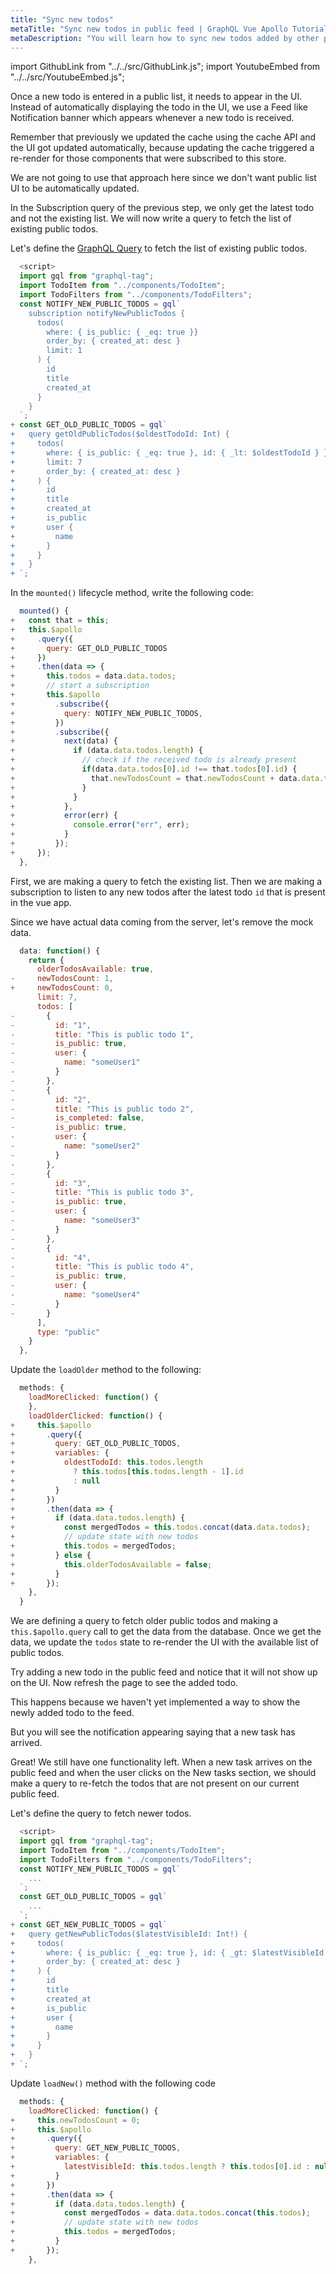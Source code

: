 ```yaml
---
title: "Sync new todos"
metaTitle: "Sync new todos in public feed | GraphQL Vue Apollo Tutorial"
metaDescription: "You will learn how to sync new todos added by other people in the public feed by fetching older and newer data using GraphQL Queries"
---
```


import GithubLink from "../../src/GithubLink.js";
import YoutubeEmbed from "../../src/YoutubeEmbed.js";

<YoutubeEmbed link="https://www.youtube.com/embed/S9zkRckfWCY" />

Once a new todo is entered in a public list, it needs to appear in the UI. Instead of automatically displaying the todo in the UI, we use a Feed like Notification banner which appears whenever a new todo is received.

Remember that previously we updated the cache using the cache API and the UI got updated automatically, because updating the cache triggered a re-render for those components that were subscribed to this store.

We are not going to use that approach here since we don't want public list UI to be automatically updated.

In the Subscription query of the previous step, we only get the latest todo and not the existing list. We will now write a query to fetch the list of existing public todos.

Let's define the [GraphQL Query](https://hasura.io/learn/graphql/intro-graphql/graphql-queries/) to fetch the list of existing public todos.

<GithubLink link="https://github.com/hasura/learn-graphql/blob/master/tutorials/frontend/vue-apollo/app-final/src/components/TodoPublicList.vue" text="src/components/TodoPublicList.vue" />

```javascript
  <script>
  import gql from "graphql-tag";
  import TodoItem from "../components/TodoItem";
  import TodoFilters from "../components/TodoFilters";
  const NOTIFY_NEW_PUBLIC_TODOS = gql`
    subscription notifyNewPublicTodos {
      todos(
        where: { is_public: { _eq: true }} 
        order_by: { created_at: desc }
        limit: 1
      ) {
        id
        title
        created_at
      }
    }
  `;
+ const GET_OLD_PUBLIC_TODOS = gql`
+   query getOldPublicTodos($oldestTodoId: Int) {
+     todos(
+       where: { is_public: { _eq: true }, id: { _lt: $oldestTodoId } }
+       limit: 7
+       order_by: { created_at: desc }
+     ) {
+       id
+       title
+       created_at
+       is_public
+       user {
+         name
+       }
+     }
+   }
+ `;
```

In the `mounted()` lifecycle method, write the following code:

```javascript
  mounted() {
+   const that = this;
+   this.$apollo
+     .query({
+       query: GET_OLD_PUBLIC_TODOS
+     })
+     .then(data => {
+       this.todos = data.data.todos;
+       // start a subscription
+       this.$apollo
+         .subscribe({
+           query: NOTIFY_NEW_PUBLIC_TODOS,
+         })
+         .subscribe({
+           next(data) {
+             if (data.data.todos.length) {
+               // check if the received todo is already present
+               if(data.data.todos[0].id !== that.todos[0].id) {
+                 that.newTodosCount = that.newTodosCount + data.data.todos.length;
+               }
+             }
+           },
+           error(err) {
+             console.error("err", err);
+           }
+         });
+     });
  },
```

First, we are making a query to fetch the existing list. Then we are making a subscription to listen to any new todos after the latest todo `id` that is present in the vue app.

Since we have actual data coming from the server, let's remove the mock data.

```javascript
  data: function() {
    return {
      olderTodosAvailable: true,
-     newTodosCount: 1,
+     newTodosCount: 0,
      limit: 7,
      todos: [
-       {
-         id: "1",
-         title: "This is public todo 1",
-         is_public: true,
-         user: {
-           name: "someUser1"
-         }
-       },
-       {
-         id: "2",
-         title: "This is public todo 2",
-         is_completed: false,
-         is_public: true,
-         user: {
-           name: "someUser2"
-         }
-       },
-       {
-         id: "3",
-         title: "This is public todo 3",
-         is_public: true,
-         user: {
-           name: "someUser3"
-         }
-       },
-       {
-         id: "4",
-         title: "This is public todo 4",
-         is_public: true,
-         user: {
-           name: "someUser4"
-         }
-       }
      ],
      type: "public"
    }
  },
```

Update the `loadOlder` method to the following:

```javascript
  methods: {
    loadMoreClicked: function() {
    },
    loadOlderClicked: function() {
+     this.$apollo
+       .query({
+         query: GET_OLD_PUBLIC_TODOS,
+         variables: {
+           oldestTodoId: this.todos.length
+             ? this.todos[this.todos.length - 1].id
+             : null
+         }
+       })
+       .then(data => {
+         if (data.data.todos.length) {
+           const mergedTodos = this.todos.concat(data.data.todos);
+           // update state with new todos
+           this.todos = mergedTodos;
+         } else {
+           this.olderTodosAvailable = false;
+         }
+       });
    },
  }
```

We are defining a query to fetch older public todos and making a `this.$apollo.query` call to get the data from the database. Once we get the data, we update the `todos` state to re-render the UI with the available list of public todos.

Try adding a new todo in the public feed and notice that it will not show up on the UI. Now refresh the page to see the added todo.

This happens because we haven't yet implemented a way to show the newly added todo to the feed.

But you will see the notification appearing saying that a new task has arrived.

Great! We still have one functionality left. When a new task arrives on the public feed and when the user clicks on the New tasks section, we should make a query to re-fetch the todos that are not present on our current public feed.

Let's define the query to fetch newer todos.

```javascript
  <script>
  import gql from "graphql-tag";
  import TodoItem from "../components/TodoItem";
  import TodoFilters from "../components/TodoFilters";
  const NOTIFY_NEW_PUBLIC_TODOS = gql`
    ...
  `;
  const GET_OLD_PUBLIC_TODOS = gql`
    ...
  `;
+ const GET_NEW_PUBLIC_TODOS = gql`
+   query getNewPublicTodos($latestVisibleId: Int!) {
+     todos(
+       where: { is_public: { _eq: true }, id: { _gt: $latestVisibleId } }
+       order_by: { created_at: desc }
+     ) {
+       id
+       title
+       created_at
+       is_public
+       user {
+         name
+       }
+     }
+   }
+ `;
```

Update `loadNew()` method with the following code

```javascript
  methods: {
    loadMoreClicked: function() {
+     this.newTodosCount = 0;
+     this.$apollo
+       .query({
+         query: GET_NEW_PUBLIC_TODOS,
+         variables: {
+           latestVisibleId: this.todos.length ? this.todos[0].id : null
+         }
+       })
+       .then(data => {
+         if (data.data.todos.length) {
+           const mergedTodos = data.data.todos.concat(this.todos);
+           // update state with new todos
+           this.todos = mergedTodos;
+         }
+       });
    },
```
